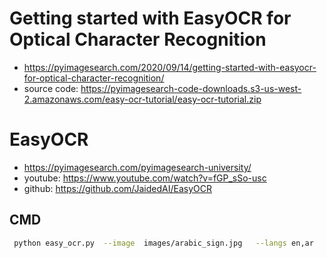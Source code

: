 # Getting started with EasyOCR for Optical Character Recognition
* https://pyimagesearch.com/2020/09/14/getting-started-with-easyocr-for-optical-character-recognition/
* source code: https://pyimagesearch-code-downloads.s3-us-west-2.amazonaws.com/easy-ocr-tutorial/easy-ocr-tutorial.zip

# EasyOCR
* https://pyimagesearch.com/pyimagesearch-university/
* youtube: https://www.youtube.com/watch?v=fGP_sSo-usc
* github: https://github.com/JaidedAI/EasyOCR

## CMD
```bash
 python easy_ocr.py  --image  images/arabic_sign.jpg   --langs en,ar
```

